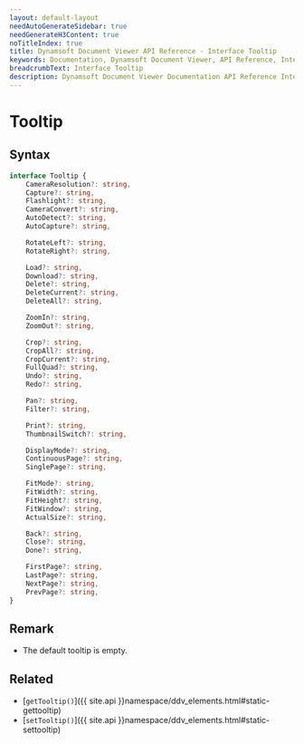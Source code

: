 ```yaml
---
layout: default-layout
needAutoGenerateSidebar: true
needGenerateH3Content: true
noTitleIndex: true
title: Dynamsoft Document Viewer API Reference - Interface Tooltip
keywords: Documentation, Dynamsoft Document Viewer, API Reference, Interface Tooltip
breadcrumbText: Interface Tooltip
description: Dynamsoft Document Viewer Documentation API Reference Interface Tooltip Page
---
```


# Tooltip

## Syntax

```typescript
interface Tooltip {
    CameraResolution?: string,
    Capture?: string,
    Flashlight?: string,
    CameraConvert?: string,
    AutoDetect?: string,
    AutoCapture?: string,

    RotateLeft?: string,
    RotateRight?: string,

    Load?: string,
    Download?: string,
    Delete?: string,
    DeleteCurrent?: string,
    DeleteAll?: string,

    ZoomIn?: string,
    ZoomOut?: string,

    Crop?: string,
    CropAll?: string,
    CropCurrent?: string,
    FullQuad?: string,
    Undo?: string,
    Redo?: string,

    Pan?: string,
    Filter?: string,

    Print?: string,
    ThumbnailSwitch?: string,

    DisplayMode?: string,
    ContinuousPage?: string,
    SinglePage?: string,

    FitMode?: string,
    FitWidth?: string,
    FitHeight?: string,
    FitWindow?: string,
    ActualSize?: string,

    Back?: string,
    Close?: string,
    Done?: string,

    FirstPage?: string,
    LastPage?: string,
    NextPage?: string,
    PrevPage?: string,
}
```

## Remark 

- The default tooltip is empty.

## Related

- [`getTooltip()`]({{ site.api }}namespace/ddv_elements.html#static-gettooltip)
- [`setTooltip()`]({{ site.api }}namespace/ddv_elements.html#static-settooltip)